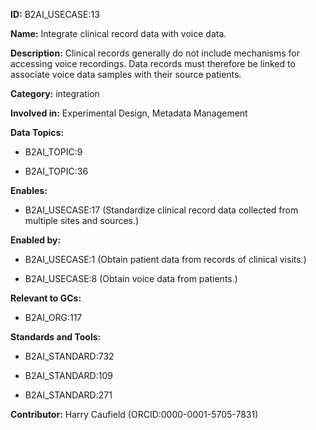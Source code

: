 **ID:** B2AI_USECASE:13

**Name:** Integrate clinical record data with voice data.

**Description:** Clinical records generally do not include mechanisms for accessing voice recordings. Data records must therefore be linked to associate voice data samples with their source patients.

**Category:** integration

**Involved in:** Experimental Design, Metadata Management

**Data Topics:**

- B2AI_TOPIC:9

- B2AI_TOPIC:36

**Enables:**

- B2AI_USECASE:17 (Standardize clinical record data collected from multiple sites and sources.)

**Enabled by:**

- B2AI_USECASE:1 (Obtain patient data from records of clinical visits.)

- B2AI_USECASE:8 (Obtain voice data from patients.)

**Relevant to GCs:**

- B2AI_ORG:117

**Standards and Tools:**

- B2AI_STANDARD:732

- B2AI_STANDARD:109

- B2AI_STANDARD:271

**Contributor:** Harry Caufield
 (ORCID:0000-0001-5705-7831)

